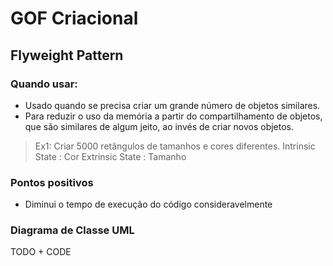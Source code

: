 # GOF Criacional

## Flyweight Pattern

### Quando usar:

- Usado quando se precisa criar um grande número de objetos similares.
- Para reduzir o uso da memória a partir do compartilhamento de objetos, que são similares de algum jeito, ao invés de criar novos objetos.

> Ex1: Criar 5000 retângulos de tamanhos e cores diferentes.
  > Intrinsic State : Cor
  > Extrinsic State  : Tamanho

### Pontos positivos
- Diminui o tempo de execução do código consideravelmente

### Diagrama de Classe UML
 TODO  + CODE
